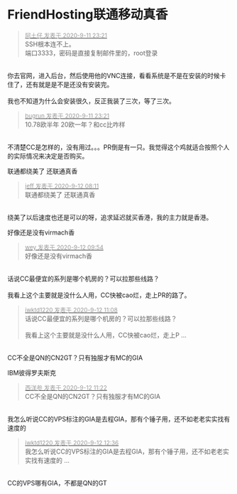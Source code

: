 # FriendHosting联通移动真香


<div class="quote"><blockquote><font size="2"><a href="https://www.hostloc.com/forum.php?mod=redirect&amp;goto=findpost&amp;pid=9156252&amp;ptid=742711" target="_blank"><font color="#999999">阿土仔 发表于 2020-9-11 23:21</font></a></font><br />
SSH根本连不上。<br />
端口3333，密码是直接复制邮件里的，root登录</blockquote></div><br />
你去官网，进入后台，然后使用他的VNC连接，看看系统是不是在安装的时候卡住了，还有就是是不是还没有安装完。<br />
<br />
我也不知道为什么会安装很久，反正我装了三次，等了三次。

<div class="quote"><blockquote><font size="2"><a href="https://www.hostloc.com/forum.php?mod=redirect&amp;goto=findpost&amp;pid=9156251&amp;ptid=742711" target="_blank"><font color="#999999">bugrun 发表于 2020-9-11 23:21</font></a></font><br />
10.78欧半年 20欧一年？和cc比咋样</blockquote></div><br />
不清楚CC是怎样的，没有用过。。。PR倒是有一只。我觉得这个鸡就适合按照个人的实际情况来决定是否购买。

联通都绕美了 还联通真香

<div class="quote"><blockquote><font size="2"><a href="https://www.hostloc.com/forum.php?mod=redirect&amp;goto=findpost&amp;pid=9156977&amp;ptid=742711" target="_blank"><font color="#999999">jeff 发表于 2020-9-12 08:11</font></a></font><br />
联通都绕美了 还联通真香</blockquote></div><br />
绕美了以后速度也还是可以的呀，追求延迟就买香港，我的主力就是香港。

好像还是没有virmach香<img src="static/image/smiley/default/lol.gif" smilieid="12" border="0" alt="" />

<div class="quote"><blockquote><font size="2"><a href="https://www.hostloc.com/forum.php?mod=redirect&amp;goto=findpost&amp;pid=9157386&amp;ptid=742711" target="_blank"><font color="#999999">wey 发表于 2020-9-12 09:54</font></a></font><br />
好像还是没有virmach香</blockquote></div><br />
话说CC最便宜的系列是哪个机房的？可以拉那些线路？<br />
<br />
我看上这个主要就是没什么人用，CC快被cao烂，走上PR的路了。

<div class="quote"><blockquote><font size="2"><a href="https://www.hostloc.com/forum.php?mod=redirect&amp;goto=findpost&amp;pid=9157877&amp;ptid=742711" target="_blank"><font color="#999999">iwktd1220 发表于 2020-9-12 11:08</font></a></font><br />
话说CC最便宜的系列是哪个机房的？可以拉那些线路？<br />
<br />
我看上这个主要就是没什么人用，CC快被cao烂，走上P ...</blockquote></div><br />
CC不全是QN的CN2GT？只有独服才有MC的GIA

IBM彼得罗夫斯克

<div class="quote"><blockquote><font size="2"><a href="https://www.hostloc.com/forum.php?mod=redirect&amp;goto=findpost&amp;pid=9157975&amp;ptid=742711" target="_blank"><font color="#999999">西洋参 发表于 2020-9-12 11:22</font></a></font><br />
CC不全是QN的CN2GT？只有独服才有MC的GIA</blockquote></div><br />
我怎么听说CC的VPS标注的GIA是去程GIA，那有个锤子用，还不如老老实实找有速度的

<div class="quote"><blockquote><font size="2"><a href="https://www.hostloc.com/forum.php?mod=redirect&amp;goto=findpost&amp;pid=9158329&amp;ptid=742711" target="_blank"><font color="#999999">iwktd1220 发表于 2020-9-12 12:36</font></a></font><br />
我怎么听说CC的VPS标注的GIA是去程GIA，那有个锤子用，还不如老老实实找有速度的 ...</blockquote></div><br />
CC的VPS哪有GIA，不都是QN的GT
